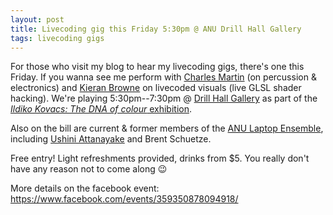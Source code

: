```yaml
---
layout: post
title: Livecoding gig this Friday 5:30pm @ ANU Drill Hall Gallery
tags: livecoding gigs
---
```


For those who visit my blog to hear my livecoding gigs, there's one this Friday.
If you wanna see me perform with [Charles Martin](https://charlesmartin.com.au/)
(on percussion & electronics) and [Kieran Browne](https://kieranbrowne.com) on
livecoded visuals (live GLSL shader hacking). We're playing 5:30pm--7:30pm @
[Drill Hall Gallery](https://dhg.anu.edu.au/) as part of the [_Ildiko Kovacs:
The DNA of colour_
exhibition](https://dhg.anu.edu.au/events/ildiko-kovacs-the-dna-of-colour/).

Also on the bill are current & former members of the [ANU Laptop
Ensemble](https://cs.anu.edu.au/code-creativity-culture/lens/), including
[Ushini Attanayake](https://ushini.com) and Brent Schuetze.

Free entry! Light refreshments provided, drinks from $5. You really don't have
any reason not to come along 😉

More details on the facebook event:
<https://www.facebook.com/events/359350878094918/>
